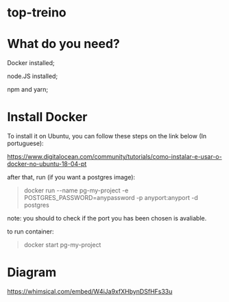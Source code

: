 # top-treino

# What do you need?

Docker installed;

node.JS installed;

npm and yarn;

# Install Docker

To install it on Ubuntu, you can follow these steps on the link below (In portuguese):

https://www.digitalocean.com/community/tutorials/como-instalar-e-usar-o-docker-no-ubuntu-18-04-pt

after that, run (if you want a postgres image):

> docker run --name pg-my-project -e POSTGRES_PASSWORD=anypassword -p anyport:anyport -d postgres

note: you should to check if the port you has been chosen is avaliable.

to run container:

> docker start pg-my-project

# Diagram

https://whimsical.com/embed/W4iJa9xfXHbynDSfHFs33u
